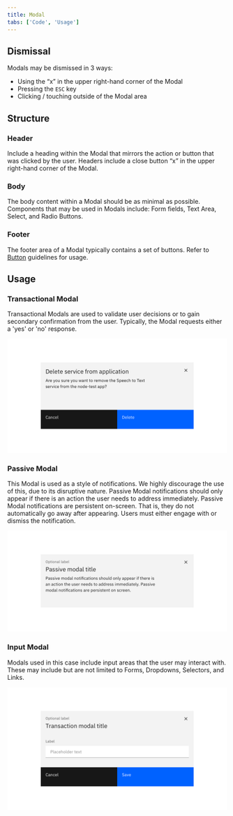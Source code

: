 ```yaml
---
title: Modal
tabs: ['Code', 'Usage']
---
```


## Dismissal

Modals may be dismissed in 3 ways:

- Using the “x” in the upper right-hand corner of the Modal
- Pressing the `ESC` key
- Clicking / touching outside of the Modal area

## Structure

### Header

Include a heading within the Modal that mirrors the action or button that was clicked by the user. Headers include a close button “x” in the upper right-hand corner of the Modal.

### Body

The body content within a Modal should be as minimal as possible. Components that may be used in Modals include: Form fields, Text Area, Select, and Radio Buttons.

### Footer

The footer area of a Modal typically contains a set of buttons. Refer to [Button](/components/button) guidelines for usage.

## Usage

### Transactional Modal

Transactional Modals are used to validate user decisions or to gain secondary confirmation from the user. Typically, the Modal requests either a 'yes' or 'no' response.

![transactional modal](images/modal-usage-1.png)

### Passive Modal

This Modal is used as a style of notifications. We highly discourage the use of this, due to its disruptive nature. Passive Modal notifications should only appear if there is an action the user needs to address immediately. Passive Modal notifications are persistent on-screen. That is, they do not automatically go away after appearing. Users must either engage with or dismiss the notification.

![Passive modal](images/modal-usage-3.png)

### Input Modal

Modals used in this case include input areas that the user may interact with. These may include but are not limited to Forms, Dropdowns, Selectors, and Links.

![input modal](images/modal-usage-2.png)
